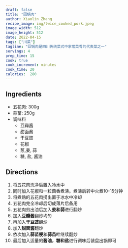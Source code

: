 ```yaml
---
draft: false
title: "回锅肉"
author: Xiaolin Zhang
recipe_image: img/twice_cooked_pork.jpeg
image_width: 512
image_height: 512
date: 2022-04-15
tags: ["川菜"] 
tagline: "回锅肉是四川传统菜式中家常菜肴的代表菜之一"
servings: 4
prep_time: 15
cook: true 
cook_increment: minutes
cook_time: 20
calories:  280
---
```


## Ingredients

- 五花肉: 300g
- 蒜苗: 250g
- 调味料
  - 豆瓣酱
  - 甜面酱
  - 干豆豉
  - 花椒
  - 葱,姜, 蒜
  - 糖, 盐, 酱油


## Directions

1. 将五花肉洗净后置入冷水中
2. 同时加入花椒和一粒茴香煮沸。煮沸后转中火煮10-15分钟
3. 将煮熟的五花肉捞出置于冰水中冷却
4. 五花肉完全冷却后切成薄片后备用
5. 五花肉煎出油后加入**姜和蒜**进行翻炒
6. 加入**豆瓣酱**翻炒均匀
7. 再加入**干豆豉**翻炒
8. 加入**甜面酱**翻炒
9. 依次加入**蒜苗梗**和**蒜苗叶**继续翻炒
10. 最后加入适量的**酱油，糖和盐**进行调味后装盘出锅即可
